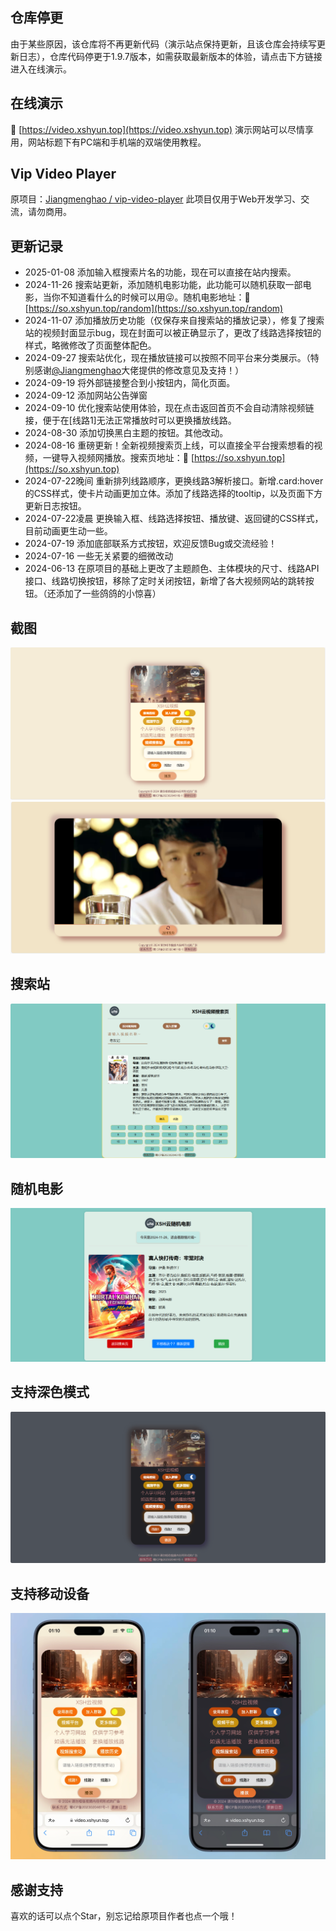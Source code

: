 ## 仓库停更
由于某些原因，该仓库将不再更新代码（演示站点保持更新，且该仓库会持续写更新日志），仓库代码停更于1.9.7版本，如需获取最新版本的体验，请点击下方链接进入在线演示。

## 在线演示
🔗 [https://video.xshyun.top](https://video.xshyun.top)
演示网站可以尽情享用，网站标题下有PC端和手机端的双端使用教程。

## Vip Video Player
原项目：[Jiangmenghao / vip-video-player](https://github.com/Jiangmenghao/vip-video-player)
此项目仅用于Web开发学习、交流，请勿商用。

## 更新记录
+ 2025-01-08 添加输入框搜索片名的功能，现在可以直接在站内搜索。
+ 2024-11-26 搜索站更新，添加随机电影功能，此功能可以随机获取一部电影，当你不知道看什么的时候可以用😜。随机电影地址：🔗 [https://so.xshyun.top/random](https://so.xshyun.top/random)
+ 2024-11-07 添加播放历史功能（仅保存来自搜索站的播放记录），修复了搜索站的视频封面显示bug，现在封面可以被正确显示了，更改了线路选择按钮的样式，略微修改了页面整体配色。
+ 2024-09-27 搜索站优化，现在播放链接可以按照不同平台来分类展示。（特别感谢[@Jiangmenghao](https://github.com/Jiangmenghao)大佬提供的修改意见及支持！）
+ 2024-09-19 将外部链接整合到小按钮内，简化页面。
+ 2024-09-12 添加网站公告弹窗
+ 2024-09-10 优化搜索站使用体验，现在点击返回首页不会自动清除视频链接，便于在[线路1]无法正常播放时可以更换播放线路。
+ 2024-08-30 添加切换黑白主题的按钮。其他改动。
+ 2024-08-16 重磅更新！全新视频搜索页上线，可以直接全平台搜索想看的视频，一键导入视频网播放。搜索页地址：🔗 [https://so.xshyun.top](https://so.xshyun.top)
+ 2024-07-22晚间 重新排列线路顺序，更换线路3解析接口。新增.card:hover的CSS样式，使卡片动画更加立体。添加了线路选择的tooltip，以及页面下方更新日志按钮。
+ 2024-07-22凌晨 更换输入框、线路选择按钮、播放键、返回键的CSS样式，目前动画更生动一些。
+ 2024-07-19 添加底部联系方式按钮，欢迎反馈Bug或交流经验！
+ 2024-07-16 一些无关紧要的细微改动
+ 2024-06-13 在原项目的基础上更改了主题颜色、主体模块的尺寸、线路API接口、线路切换按钮，移除了定时关闭按钮，新增了各大视频网站的跳转按钮。（还添加了一些鸽鸽的小惊喜）

## 截图
![PC截图](./demo-imgs/screenshot.png 'PC截图')
![PC截图](./demo-imgs/demo-screenshot-playing.png 'PC截图-视频播放')

## 搜索站
![PC截图](./demo-imgs/so.png '搜索站截图')

## 随机电影
![PC截图](./demo-imgs/random-movie.png '随机电影截图')

## 支持深色模式
![PC截图](./demo-imgs/darkmode.png 'PC截图-深色模式')

## 支持移动设备
![手机截图](./demo-imgs/iPhone.png '手机截图')

## 感谢支持
喜欢的话可以点个Star，别忘记给原项目作者也点一个哦！
